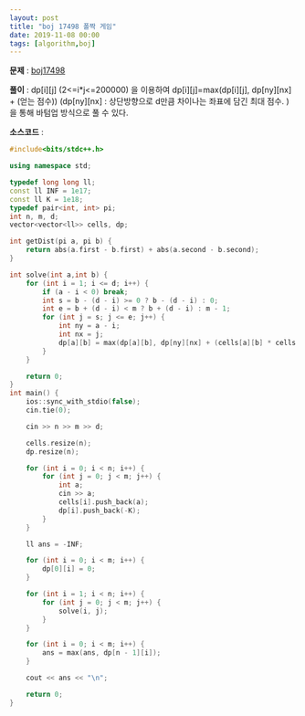 ```yaml
---
layout: post
title: "boj 17498 폴짝 게임"
date: 2019-11-08 00:00
tags: [algorithm,boj]
---
```


**문제** : [boj17498](https://www.acmicpc.net/problem/17498)

**풀이** :
dp[i][j] (2<=i*j<=200000) 을 이용하여 dp[i][j]=max(dp[i][j], dp[ny][nx] + (얻는 점수)) (dp[ny][nx] : 상단방향으로 d만큼 차이나는 좌표에 담긴 최대 점수. ) 을 통해 바텀업 방식으로 풀 수 있다.

**소스코드** :
```c++
#include<bits/stdc++.h>

using namespace std;

typedef long long ll;
const ll INF = 1e17;
const ll K = 1e18;
typedef pair<int, int> pi;
int n, m, d;
vector<vector<ll>> cells, dp;

int getDist(pi a, pi b) {
	return abs(a.first - b.first) + abs(a.second - b.second);
}

int solve(int a,int b) {
	for (int i = 1; i <= d; i++) {
		if (a - i < 0) break;
		int s = b - (d - i) >= 0 ? b - (d - i) : 0;
		int e = b + (d - i) < m ? b + (d - i) : m - 1;
		for (int j = s; j <= e; j++) {
			int ny = a - i;
			int nx = j;
			dp[a][b] = max(dp[a][b], dp[ny][nx] + (cells[a][b] * cells[ny][nx]));
		}
	}

	return 0;
}
int main() {
	ios::sync_with_stdio(false);
	cin.tie(0);

	cin >> n >> m >> d;

	cells.resize(n);
	dp.resize(n);

	for (int i = 0; i < n; i++) {
		for (int j = 0; j < m; j++) {
			int a;
			cin >> a;
			cells[i].push_back(a);
			dp[i].push_back(-K);
		}
	}

	ll ans = -INF;

	for (int i = 0; i < m; i++) {
		dp[0][i] = 0;
	}

	for (int i = 1; i < n; i++) {
		for (int j = 0; j < m; j++) {
			solve(i, j);
		}
	}

	for (int i = 0; i < m; i++) {
		ans = max(ans, dp[n - 1][i]);
	}

	cout << ans << "\n";

	return 0;
}
```

